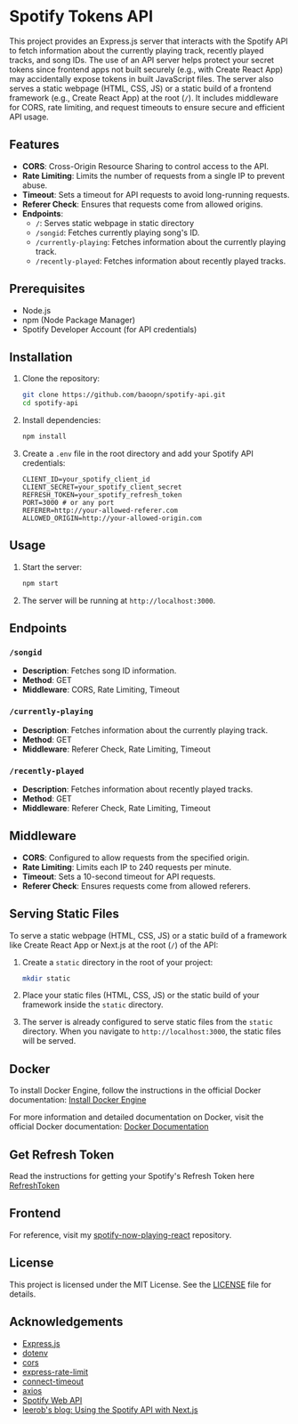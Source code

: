 
# Spotify Tokens API

This project provides an Express.js server that interacts with the Spotify API to fetch information about the currently playing track, recently played tracks, and song IDs. The use of an API server helps protect your secret tokens since frontend apps not built securely (e.g., with Create React App) may accidentally expose tokens in built JavaScript files. The server also serves a static webpage (HTML, CSS, JS) or a static build of a frontend framework (e.g., Create React App) at the root (`/`). It includes middleware for CORS, rate limiting, and request timeouts to ensure secure and efficient API usage.

## Features

- **CORS**: Cross-Origin Resource Sharing to control access to the API.
- **Rate Limiting**: Limits the number of requests from a single IP to prevent abuse.
- **Timeout**: Sets a timeout for API requests to avoid long-running requests.
- **Referer Check**: Ensures that requests come from allowed origins.
- **Endpoints**:
  - `/`: Serves static webpage in static directory
  - `/songid`: Fetches currently playing song's ID.
  - `/currently-playing`: Fetches information about the currently playing track.
  - `/recently-played`: Fetches information about recently played tracks.

## Prerequisites

- Node.js
- npm (Node Package Manager)
- Spotify Developer Account (for API credentials)

## Installation

1. Clone the repository:
   ```sh
   git clone https://github.com/baoopn/spotify-api.git
   cd spotify-api
   ```

2. Install dependencies:
   ```sh
   npm install
   ```

3. Create a `.env` file in the root directory and add your Spotify API credentials:
   ```env
   CLIENT_ID=your_spotify_client_id
   CLIENT_SECRET=your_spotify_client_secret
   REFRESH_TOKEN=your_spotify_refresh_token
   PORT=3000 # or any port
   REFERER=http://your-allowed-referer.com
   ALLOWED_ORIGIN=http://your-allowed-origin.com
   ```

## Usage

1. Start the server:
   ```sh
   npm start
   ```

2. The server will be running at `http://localhost:3000`.

## Endpoints

### `/songid`

- **Description**: Fetches song ID information.
- **Method**: GET
- **Middleware**: CORS, Rate Limiting, Timeout

### `/currently-playing`

- **Description**: Fetches information about the currently playing track.
- **Method**: GET
- **Middleware**: Referer Check, Rate Limiting, Timeout

### `/recently-played`

- **Description**: Fetches information about recently played tracks.
- **Method**: GET
- **Middleware**: Referer Check, Rate Limiting, Timeout

## Middleware

- **CORS**: Configured to allow requests from the specified origin.
- **Rate Limiting**: Limits each IP to 240 requests per minute.
- **Timeout**: Sets a 10-second timeout for API requests.
- **Referer Check**: Ensures requests come from allowed referers.

## Serving Static Files

To serve a static webpage (HTML, CSS, JS) or a static build of a framework like Create React App or Next.js at the root (`/`) of the API:

1. Create a `static` directory in the root of your project:
   ```sh
   mkdir static
   ```

2. Place your static files (HTML, CSS, JS) or the static build of your framework inside the `static` directory.

3. The server is already configured to serve static files from the `static` directory. When you navigate to `http://localhost:3000`, the static files will be served.

## Docker

To install Docker Engine, follow the instructions in the official Docker documentation: [Install Docker Engine](https://docs.docker.com/engine/install/)

For more information and detailed documentation on Docker, visit the official Docker documentation: [Docker Documentation](https://docs.docker.com/)

## Get Refresh Token

Read the instructions for getting your Spotify's Refresh Token here [RefreshToken](RefreshToken.md)

## Frontend

For reference, visit my [spotify-now-playing-react](https://github.com/baoopn/spotify-now-playing-react) repository.

## License

This project is licensed under the MIT License. See the [LICENSE](LICENSE) file for details.

## Acknowledgements

- [Express.js](https://expressjs.com/)
- [dotenv](https://github.com/motdotla/dotenv)
- [cors](https://github.com/expressjs/cors)
- [express-rate-limit](https://github.com/nfriedly/express-rate-limit)
- [connect-timeout](https://github.com/expressjs/timeout)
- [axios](https://github.com/axios/axios)
- [Spotify Web API](https://developer.spotify.com/documentation/web-api/)
- [leerob's blog: Using the Spotify API with Next.js](https://leerob.io/blog/spotify-api-nextjs)

